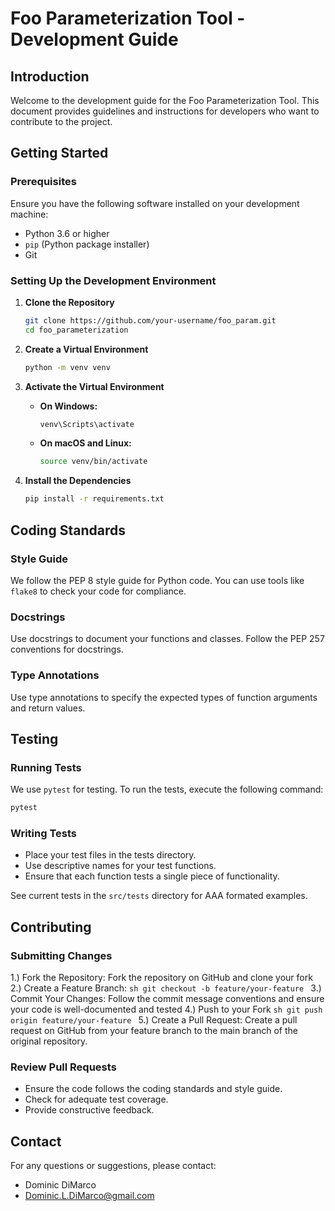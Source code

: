 # Foo Parameterization Tool - Development Guide

## Introduction

Welcome to the development guide for the Foo Parameterization Tool. This document provides guidelines and instructions for developers who want to contribute to the project. 

## Getting Started

### Prerequisites

Ensure you have the following software installed on your development machine:

- Python 3.6 or higher
- `pip` (Python package installer)
- Git

### Setting Up the Development Environment

1. **Clone the Repository**

    ```sh
    git clone https://github.com/your-username/foo_param.git
    cd foo_parameterization
    ```

2. **Create a Virtual Environment**

    ```sh
    python -m venv venv
    ```

3. **Activate the Virtual Environment**

    - **On Windows:**

        ```sh
        venv\Scripts\activate
        ```

    - **On macOS and Linux:**

        ```sh
        source venv/bin/activate
        ```

4. **Install the Dependencies**

    ```sh
    pip install -r requirements.txt
    ```

## Coding Standards

### Style Guide

We follow the PEP 8 style guide for Python code. You can use tools like `flake8` to check your code for compliance.

### Docstrings

Use docstrings to document your functions and classes. Follow the PEP 257 conventions for docstrings.

### Type Annotations

Use type annotations to specify the expected types of function arguments and return values.

## Testing

### Running Tests

We use `pytest` for testing. To run the tests, execute the following command:

```sh
pytest
```

### Writing Tests

- Place your test files in the tests directory.
- Use descriptive names for your test functions.
- Ensure that each function tests a single piece of functionality.

See current tests in the `src/tests` directory for AAA formated examples.

## Contributing

### Submitting Changes

1.) Fork the Repository: Fork the repository on GitHub and clone your fork
2.) Create a Feature Branch:
    ```sh
    git checkout -b feature/your-feature
    ```
3.) Commit Your Changes: Follow the commit message conventions and ensure your code is well-documented and tested
4.) Push to your Fork
    ```sh
    git push origin feature/your-feature
    ```
5.) Create a Pull Request: Create a pull request on GitHub from your feature branch to the main branch of the original repository.

### Review Pull Requests

- Ensure the code follows the coding standards and style guide.
- Check for adequate test coverage.
- Provide constructive feedback.

## Contact

For any questions or suggestions, please contact:
- Dominic DiMarco
- Dominic.L.DiMarco@gmail.com